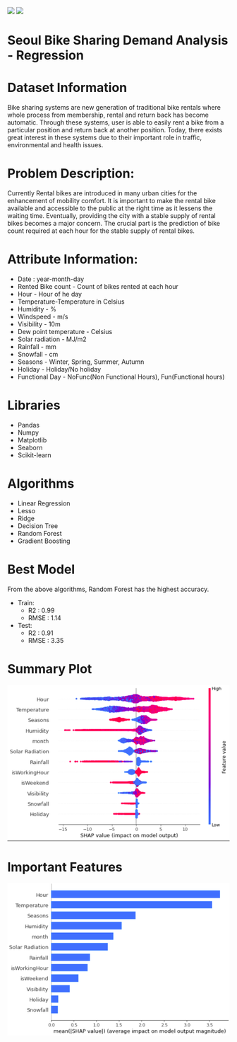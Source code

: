 <img src = "https://github.com/tommyod/awesome-pandas/blob/master/img/awesome_pandas.png" width ="600"/> <img src = "https://raw.githubusercontent.com/scikit-learn/scikit-learn/main/doc/logos/scikit-learn-logo.png" width ="200"/>
# Seoul Bike Sharing Demand Analysis - Regression
# Dataset Information
  Bike sharing systems are new generation of traditional bike rentals where whole process from membership, rental and return back has become automatic. 
Through these systems, user is able to easily rent a bike from a particular position and return back at another position. Today, there exists great 
interest in these systems due to their important role in traffic, environmental and health issues.
# Problem Description:
  Currently Rental bikes are introduced in many urban cities for the enhancement of mobility comfort. It is important to make the rental bike available 
and accessible to the public at the right time as it lessens the waiting time. Eventually, providing the city with a stable supply of rental bikes becomes 
a major concern. The crucial part is the prediction of bike count required at each hour for the stable supply of rental bikes.
# Attribute Information:
  * Date : year-month-day
  * Rented Bike count - Count of bikes rented at each hour
  * Hour - Hour of he day
  * Temperature-Temperature in Celsius
  * Humidity - %
  * Windspeed - m/s
  * Visibility - 10m
  * Dew point temperature - Celsius
  * Solar radiation - MJ/m2
  * Rainfall - mm
  * Snowfall - cm
  * Seasons - Winter, Spring, Summer, Autumn
  * Holiday - Holiday/No holiday
  * Functional Day - NoFunc(Non Functional Hours), Fun(Functional hours)

# Libraries
  * Pandas
  * Numpy
  * Matplotlib
  * Seaborn
  * Scikit-learn
# Algorithms
  * Linear Regression
  * Lesso
  * Ridge
  * Decision Tree
  * Random Forest
  * Gradient Boosting
# Best Model
  From the above algorithms, Random Forest has the highest accuracy.
  * Train:
    * R2   : 0.99
    * RMSE : 1.14
  * Test:
    * R2   : 0.91
    * RMSE : 3.35
# Summary Plot   
![Screenshot](seoul_bike_shap.png)

# Important Features
![Screenshot](shap_summary_plot.png)

